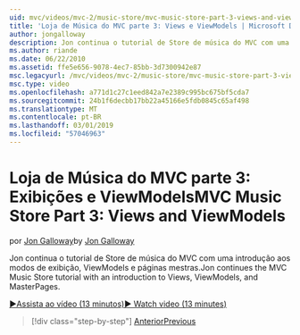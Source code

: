 ```yaml
---
uid: mvc/videos/mvc-2/music-store/mvc-music-store-part-3-views-and-viewmodels
title: 'Loja de Música do MVC parte 3: Views e ViewModels | Microsoft Docs'
author: jongalloway
description: Jon continua o tutorial de Store de música do MVC com uma introdução aos modos de exibição, ViewModels e páginas mestras.
ms.author: riande
ms.date: 06/22/2010
ms.assetid: ffe5e656-9078-4ec7-85bb-3d7300942e87
msc.legacyurl: /mvc/videos/mvc-2/music-store/mvc-music-store-part-3-views-and-viewmodels
msc.type: video
ms.openlocfilehash: a771d1c27c1eed842a7e2389c995bc675bf5cda7
ms.sourcegitcommit: 24b1f6decbb17bb22a45166e5fdb0845c65af498
ms.translationtype: MT
ms.contentlocale: pt-BR
ms.lasthandoff: 03/01/2019
ms.locfileid: "57046963"
---
```

<a name="mvc-music-store-part-3-views-and-viewmodels"></a><span data-ttu-id="71d1d-103">Loja de Música do MVC parte 3: Exibições e ViewModels</span><span class="sxs-lookup"><span data-stu-id="71d1d-103">MVC Music Store Part 3: Views and ViewModels</span></span>
====================
<span data-ttu-id="71d1d-104">por [Jon Galloway](https://github.com/jongalloway)</span><span class="sxs-lookup"><span data-stu-id="71d1d-104">by [Jon Galloway](https://github.com/jongalloway)</span></span>

<span data-ttu-id="71d1d-105">Jon continua o tutorial de Store de música do MVC com uma introdução aos modos de exibição, ViewModels e páginas mestras.</span><span class="sxs-lookup"><span data-stu-id="71d1d-105">Jon continues the MVC Music Store tutorial with an introduction to Views, ViewModels, and MasterPages.</span></span>

[<span data-ttu-id="71d1d-106">&#9654;Assista ao vídeo (13 minutos)</span><span class="sxs-lookup"><span data-stu-id="71d1d-106">&#9654; Watch video (13 minutes)</span></span>](https://channel9.msdn.com/Blogs/ASP-NET-Site-Videos/mvc-music-store-part-3-views-and-viewmodels)

> [!div class="step-by-step"]
> [<span data-ttu-id="71d1d-107">Anterior</span><span class="sxs-lookup"><span data-stu-id="71d1d-107">Previous</span></span>](mvc-music-store-part-2-controllers.md)
